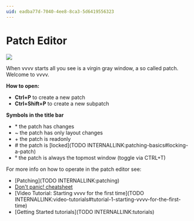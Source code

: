 ```yaml
---
uid: eadba77d-7040-4ee8-8ca3-5d6419556323
---
```


# Patch Editor


![](~/img/vvvv_patch.png "")   



When vvvv starts all you see is a virgin gray window, a so called patch. Welcome to vvvv.  

**How to open:**  
* **Ctrl+P** to create a new patch  
* **Ctrl+Shift+P** to create a new subpatch  

**Symbols in the title bar**  
* \* the patch has changes  
* \~ the patch has only layout changes  
* \+ the patch is readonly  
* \# the patch is [locked](TODO INTERNALLINK:patching-basics#locking-a-patch)  
* ° the patch is always the topmost window (toggle via CTRL+T)  

For more info on how to operate in the patch editor see:  
* [Patching](TODO INTERNALLINK:patching)  
* <a href="https://vvvv.org/contribution/dont-panic-the-noobs-guide-to-vvvv" class="extURL contribution" target="_blank">Don't panic! cheatsheet</a>  
* [Video Tutorial: Starting vvvv for the first time](TODO INTERNALLINK:video-tutorials#tutorial-1-starting-vvvv-for-the-first-time)  
* [Getting Started tutorials](TODO INTERNALLINK:tutorials)  




